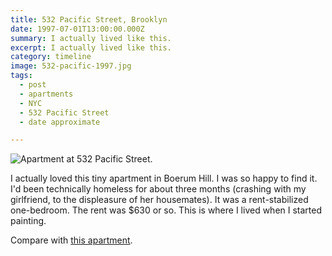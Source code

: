 ```yaml
---
title: 532 Pacific Street, Brooklyn
date: 1997-07-01T13:00:00.000Z
summary: I actually lived like this.
excerpt: I actually lived like this.
category: timeline
image: 532-pacific-1997.jpg
tags:
  - post
  - apartments
  - NYC
  - 532 Pacific Street
  - date approximate

---
```


![Apartment at 532 Pacific Street.](/static/img/timeline/532-pacific-1997.jpg "Apartment at 532 Pacific Street.")

I actually loved this tiny apartment in Boerum Hill. I was so happy to find it. I'd been technically homeless for about three months (crashing with my girlfriend, to the displeasure of her housemates). It was a rent-stabilized one-bedroom. The rent was $630 or so.  This is where I lived when I started painting.

Compare with [this apartment](/timeline/315-tricou-interior/).